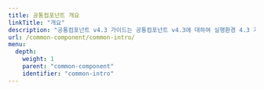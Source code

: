 ```yaml
---
title: 공통컴포넌트 개요
linkTitle: "개요"
description: "공통컴포넌트 v4.3 가이드는 공통컴포넌트 v4.3에 대하여 실행환경 4.3 기반으로 변경된 사항을 적용한 버전으로 기능적인 차이보다는 내부 코드 품질 향상을 목적으로 작성되었으며 개요 부분과 컴포넌트별 상세 설명 부분으로 구성되었다."
url: /common-component/common-intro/
menu:
  depth:
    weight: 1
    parent: "common-component"
    identifier: "common-intro"
---
```


